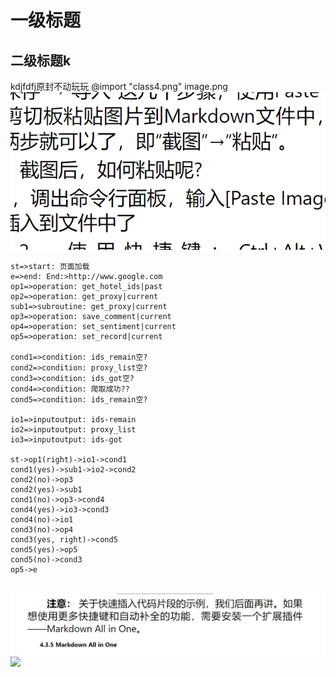 # 一级标题
## 二级标题k
kdjfdfj原封不动玩玩
@import "class4.png"
image.png
![](2022-07-10-23-25-45.png)
```flow
st=>start: 页面加载
e=>end: End:>http://www.google.com
op1=>operation: get_hotel_ids|past
op2=>operation: get_proxy|current
sub1=>subroutine: get_proxy|current
op3=>operation: save_comment|current
op4=>operation: set_sentiment|current
op5=>operation: set_record|current
 
cond1=>condition: ids_remain空?
cond2=>condition: proxy_list空?
cond3=>condition: ids_got空?
cond4=>condition: 爬取成功??
cond5=>condition: ids_remain空?
 
io1=>inputoutput: ids-remain
io2=>inputoutput: proxy_list
io3=>inputoutput: ids-got
 
st->op1(right)->io1->cond1
cond1(yes)->sub1->io2->cond2
cond2(no)->op3
cond2(yes)->sub1
cond1(no)->op3->cond4
cond4(yes)->io3->cond3
cond4(no)->io1
cond3(no)->op4
cond3(yes, right)->cond5
cond5(yes)->op5
cond5(no)->cond3
op5->e
 
```
![](2022-07-10-23-28-58.png)
![](2022-07-10-23-27-03.png)